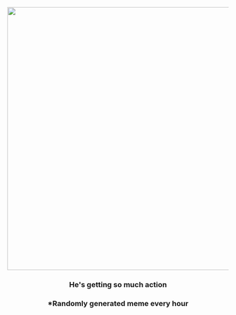 <p align="center">
        <img src="https://i.redd.it/lq3x71ljf1x81.gif" width="600" height="600">
        </p>
        <h3 align="center">He's getting so much action</h3>
        <h3 align="center">*Randomly generated meme every hour</h3>
    